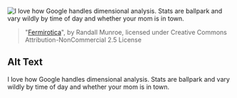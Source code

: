 ![I love how Google handles dimensional analysis.  Stats are ballpark and vary wildly by time of day and whether your mom is in town.](https://imgs.xkcd.com/comics/fermirotica.png)
> "[Fermirotica](https://xkcd.com/563/)", by Randall Munroe, licensed under Creative Commons Attribution-NonCommercial 2.5 License

## Alt Text
I love how Google handles dimensional analysis.  Stats are ballpark and vary wildly by time of day and whether your mom is in town.
